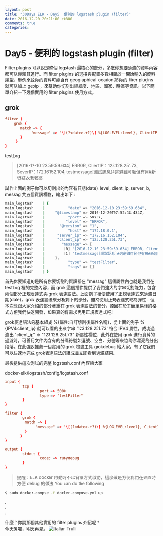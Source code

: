 ```yaml
---
layout: post
title: "30Days ELK - Day5  便利的 logstash plugin (filter)"
date: 2016-12-20 20:21:00 +0800
comments: true
categories: 
---
```


Day5 - 便利的 logstash plugin (filter)
===

Filter plugins 可以說是整個 logstash 最核心的部分，多數你想要過濾的資料內容都可以仰賴其進行。而 filter plugins 的選擇與配置多數相關於一開始輸入的資料類型，舉例來說你的資料可能含有 geographical location 那你的 filter plugins 就可以加上 geoip ，來幫助你切割出經緯度、地區、國家、時區等資訊。以下簡單介紹一下幾個實用的 filter plugins 使用方式。

## grok

```toml
filter {
    grok {
       match => {
            "message" => "\[(?<date>.+?)\] %{LOGLEVEL:level}, ClientIP：%{IPV4:client_ip}, SeverIP：%{IPV4:server_ip}, %{GREEDYDATA:message}"
       }
     }
}
```

testLog
>[2016-12-10 23:59:59.634] ERROR, ClientIP：123.128.251.73, SeverIP：172.16.152.104, testmessage[測試訊息]#逃避雖可恥但有用#新垣結衣我老婆

試作上面的例子你可以切割出的內容有日期(date), level, client_ip, server_ip, messag 共五個資訊欄位，輸出如下 :

```bash
main_logstash    | {
main_logstash    |           "date" => "2016-12-10 23:59:59.634",
main_logstash    |     "@timestamp" => 2016-12-20T07:52:18.434Z,
main_logstash    |           "port" => 59257,
main_logstash    |          "level" => "ERROR",
main_logstash    |       "@version" => "1",
main_logstash    |           "host" => "172.18.0.1",
main_logstash    |      "server_ip" => "172.16.152.104",
main_logstash    |      "client_ip" => "123.128.251.73",
main_logstash    |        "message" => [
main_logstash    |         [0] "[2016-12-10 23:59:59.634] ERROR, ClientIP：122.118.251.72, SeverIP：173.14.162.104, testmessage[測試訊息]#逃避雖可恥但有用#新垣結衣我老婆",
main_logstash    |         [1] "testmessage[測試訊息]#逃避雖可恥但有用#新垣結衣我老婆"
main_logstash    |     ],
main_logstash    |           "type" => "testFilter",
main_logstash    |           "tags" => []
main_logstash    | }
```

首先你要知道的是所有你要切割的資訊都在 "messag" 這個屬性內也就是我們在 testLog 裡的完整內容，而 grok 這個插件提供了我們強大的字串切割能力，包含兩個部分正規表達式與 grok 表達語法。上面例子裡便使用了正規表達式來過濾日期(date)，grok 表達語法來分析剩下的部分。雖然使用正規表達式較為彈性，但本次想跟大家介紹的部分著重在 grok 表達語法的部分，原因在於其簡單易懂的格式方便我們快速開發，如果真的有需求再用正規表達式吧!

grok表達語法的基本組成 %{屬性:自訂切割後屬性名稱}，從上面的例子 %{IPV4:client_ip} 就可以看的出來字串 '123.128.251.73' 符合 IPV4 屬性，成功過濾出 "client_ip" => "123.128.251.73" 新屬性欄位，此外在使用 grok 進行資料的過濾時，可善用文件內含有的分隔符號如逗號、空白、分號等來協助你漂亮的分出段落。在此強烈推薦一個實用的 grok 檢驗工具 grokdebug 給大家，有了它我們可以快速地完成 grok表達語法的組成並立即看到過濾結果。

最後提供這次測試的完整 logstash.conf 內容給大家

docker-elk/logstash/config/logstash.conf

```toml
input {
        tcp {
                port => 5000
                type => "testFilter"
        }
}

filter {
        grok {
         match => {
              "message" => "\[(?<date>.+?)\] %{LOGLEVEL:level}, ClientIP：%{IPV4:client_ip}, SeverIP：%{IPV4:server_ip}, %{GREEDYDATA:message}"
         }
       }
}

output {
        stdout {
                codec => rubydebug
        }
}
```

>提醒：ELK docker 啟動時不以背景方式啟動，這麼做是方便我們在建置時方便 debug 的做法
You can do the following

```bash
$ sudo docker-compse -f docker-compose.yml up
```

.  
.  
.  

什麼？你說那個其他實用的 filter plugins 介紹呢？  
今天累囉，明天再見。 <img src="https://ithelp.ithome.com.tw/images/emoticon/emoticon29.gif" alt="Italian Trulli">
